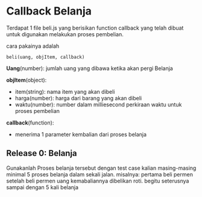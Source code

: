 #  Callback Belanja

Terdapat 1 file beli.js yang berisikan function callback yang telah dibuat untuk digunakan melakukan proses pembelian.

cara pakainya adalah

```
beli(uang, objItem, callback)
```

**Uang**(number): jumlah uang yang dibawa ketika akan pergi Belanja

**objItem**(object):

- item(string): nama item yang akan dibeli
- harga(number): harga dari barang yang akan dibeli
- waktu(number): number dalam milliesecond perkiraan waktu untuk proses pembelian

**callback**(function):

- menerima 1 parameter kembalian dari proses belanja

## Release 0: Belanja

Gunakanlah Proses belanja tersebut dengan test case kalian masing-masing minimal 5 proses belanja dalam sekali jalan. misalnya: pertama beli permen setelah beli permen uang kemabaliannya dibelikan roti. begitu seterusnya sampai dengan 5 kali belanja